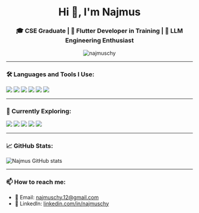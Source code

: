 <h1 align="center">Hi 👋, I'm Najmus</h1>
<h3 align="center">
  🎓 CSE Graduate | 📱 Flutter Developer in Training | 🤖 LLM Engineering Enthusiast
</h3>

<p align="center">
  <img src="https://komarev.com/ghpvc/?username=najmuschy&label=Profile%20views&color=0e75b6&style=flat" alt="najmuschy" />
</p>

---

### 🛠️ Languages and Tools I Use:
<p align="left">
  <img src="https://img.shields.io/badge/Dart-0175C2?style=for-the-badge&logo=dart&logoColor=white" />
  <img src="https://img.shields.io/badge/Flutter-02569B?style=for-the-badge&logo=flutter&logoColor=white" />
  <img src="https://img.shields.io/badge/Firebase-FFCA28?style=for-the-badge&logo=firebase&logoColor=black" />
  <img src="https://img.shields.io/badge/GitHub-181717?style=for-the-badge&logo=github&logoColor=white" />
  <img src="https://img.shields.io/badge/Python-3776AB?style=for-the-badge&logo=python&logoColor=white" />
  <img src="https://img.shields.io/badge/C++-00599C?style=for-the-badge&logo=c%2B%2B&logoColor=white" />
</p>

---

### 🔭 Currently Exploring:
<p align="left">
  <img src="https://img.shields.io/badge/HuggingFace-FFBF00?style=for-the-badge&logo=huggingface&logoColor=black" />
  <img src="https://img.shields.io/badge/OpenAI-412991?style=for-the-badge&logo=openai&logoColor=white" />
  <img src="https://img.shields.io/badge/PyTorch-EE4C2C?style=for-the-badge&logo=pytorch&logoColor=white" />
  <img src="https://img.shields.io/badge/Jupyter-F37626?style=for-the-badge&logo=jupyter&logoColor=white" />
  <img src="https://img.shields.io/badge/Ollama-000000?style=for-the-badge&logo=appveyor&logoColor=white)" />
</p>

---

### 📈 GitHub Stats:
<p align="left">
  <img src="https://github-readme-stats.vercel.app/api?username=najmuschy&show_icons=true&theme=radical" alt="Najmus GitHub stats" />
</p>

---

### 📫 How to reach me:
- 💌 Email: najmuschy.12@gmail.com
- 💼 LinkedIn: [linkedin.com/in/najmuschy](www.linkedin.com/in/najmus-chowdhury-482a79192)
